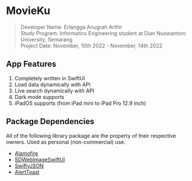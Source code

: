 
# MovieKu

> Developer Name: Erlangga Anugrah Arifin<br>
> Study Program: Informatics Engineering student at Dian Nuswantoro University, Semarang<br>
> Project Date: November, 10th 2022 - November, 14th 2022
> 

## App Features
1. Completely written in SwiftUI
2. Load data dynamically with API
3. Live search dynamically with API
4. Dark mode supports
5. iPadOS supports (from iPad mini to iPad Pro 12.9 inch)

## Package Dependencies
All of the following library package are the property of their respective owners. Used as personal (non-commercial) use.
* [Alamofire](https://github.com/Alamofire/Alamofire)
* [SDWebImageSwiftUI](https://github.com/SDWebImage/SDWebImageSwiftUI)
* [SwiftyJSON](https://github.com/SwiftyJSON/SwiftyJSON)
* [AlertToast](https://github.com/elai950/AlertToast)
